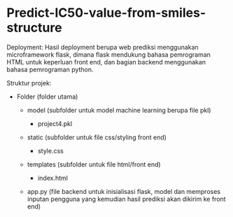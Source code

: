 # Predict-IC50-value-from-smiles-structure

Deployment:
Hasil deployment berupa web prediksi menggunakan microframework flask, dimana flask mendukung bahasa pemrograman HTML untuk keperluan front end, dan bagian backend menggunakan bahasa pemrograman python.

Struktur projek:
- Folder (folder utama)
    - model (subfolder untuk model machine learning berupa file pkl)
        - project4.pkl
          
    - static (subfolder untuk file css/styling front end)
        - style.css
          
    - templates (subfolder untuk file html/front end)
        - index.html
          
    - app.py (file backend untuk inisialisasi flask, model dan memproses inputan pengguna yang kemudian hasil prediksi akan dikirim ke front end)
      
